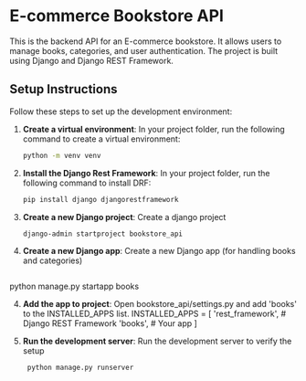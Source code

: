 # E-commerce Bookstore API

This is the backend API for an E-commerce bookstore. It allows users to manage books, categories, and user authentication. The project is built using Django and Django REST Framework.


## Setup Instructions

Follow these steps to set up the development environment:

1. **Create a virtual environment**:
   In your project folder, run the following command to create a virtual environment:
   ```bash
   python -m venv venv

2. **Install the Django Rest Framework**:
   In your project folder, run the following command to install DRF:
   ```bash
   pip install django djangorestframework 

3. **Create a new Django project**:
   Create a django project
   ```bash
   django-admin startproject bookstore_api

4. **Create a new Django app**:
   Create a new Django app (for handling books and categories)
   ```bash
  python manage.py startapp books

4. **Add the app to project**:
   Open bookstore_api/settings.py and add 'books' to the INSTALLED_APPS list.
   INSTALLED_APPS = [
    'rest_framework',  # Django REST Framework
    'books',  # Your app
]

4. **Run the development server**:
   Run the development server to verify the setup
   ```bash
    python manage.py runserver

